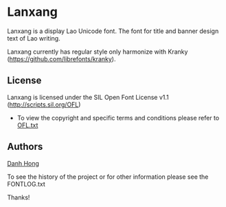 ﻿Lanxang
======================


Lanxang is a display Lao Unicode font. The font for title and banner design text of Lao writing.

Lanxang currently has regular style only harmonize with Kranky (<https://github.com/librefonts/kranky>).

## License


Lanxang is licensed under the SIL Open Font License v1.1 (<http://scripts.sil.org/OFL>)


- To view the copyright and specific terms and conditions please refer to [OFL.txt](https://github.com/khmertype/Lanxang/blob/master/OFL.txt)




## Authors

[Danh Hong](http://www.khmertype.org)

To see the history of the project or for other information please see the FONTLOG.txt 



Thanks!
